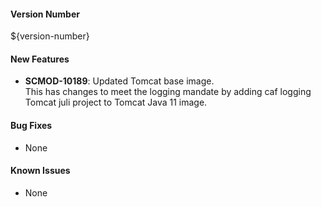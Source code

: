 
#### Version Number
${version-number}

#### New Features
 - **SCMOD-10189**:  Updated Tomcat base image.  
  This has changes to meet the logging mandate by adding caf logging Tomcat juli project to Tomcat Java 11 image. 

#### Bug Fixes
 - None

#### Known Issues
 - None

